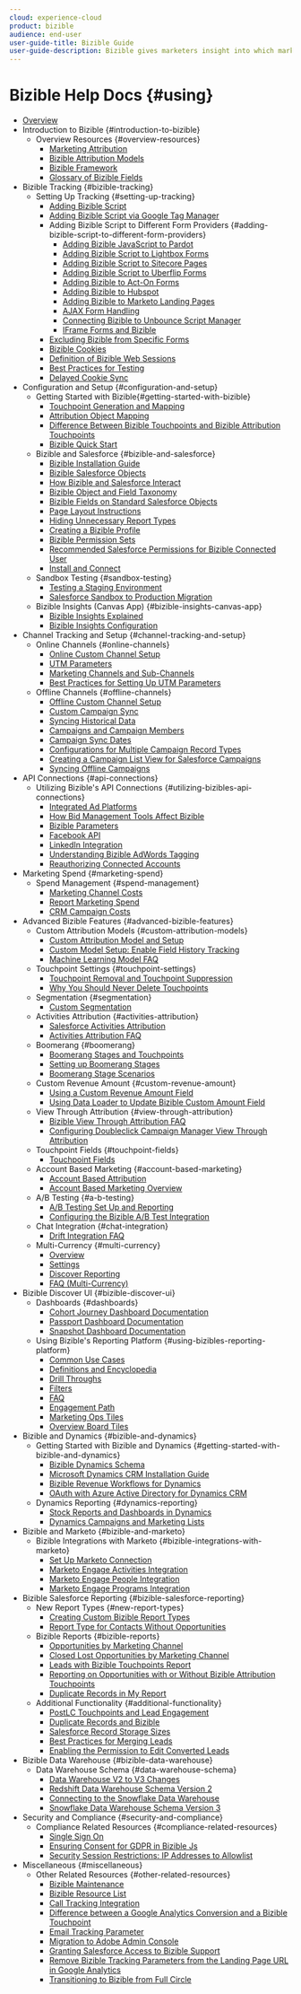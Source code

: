 ```yaml
---
cloud: experience-cloud
product: bizible
audience: end-user
user-guide-title: Bizible Guide
user-guide-description: Bizible gives marketers insight into which marketing efforts are the most effective in driving revenue for their company.
---
```


# Bizible Help Docs {#using}

+ [Overview](home.md)
+ Introduction to Bizible {#introduction-to-bizible}
  + Overview Resources {#overview-resources}
    + [Marketing Attribution](introduction-to-bizible/overview-resources/marketing-attribution.md)
    + [Bizible Attribution Models](introduction-to-bizible/overview-resources/bizible-attribution-models.md)
    + [Bizible Framework](introduction-to-bizible/overview-resources/bizible-framework.md)
    + [Glossary of Bizible Fields](introduction-to-bizible/overview-resources/glossary-of-bizible-fields.md)
+ Bizible Tracking {#bizible-tracking}
  + Setting Up Tracking {#setting-up-tracking}
    + [Adding Bizible Script](bizible-tracking/setting-up-tracking/adding-bizible-script.md)
    + [Adding Bizible Script via Google Tag Manager](bizible-tracking/setting-up-tracking/adding-bizible-script-via-google-tag-manager.md)
    + Adding Bizible Script to Different Form Providers {#adding-bizible-script-to-different-form-providers}
      + [Adding Bizible JavaScript to Pardot](bizible-tracking/setting-up-tracking/adding-bizible-script-to-different-form-providers/adding-bizible-javascript-to-pardot.md)
      + [Adding Bizible Script to Lightbox Forms](bizible-tracking/setting-up-tracking/adding-bizible-script-to-different-form-providers/adding-bizible-script-to-lightbox-forms.md)
      + [Adding Bizible Script to Sitecore Pages](bizible-tracking/setting-up-tracking/adding-bizible-script-to-different-form-providers/adding-bizible-script-to-sitecore-pages.md)
      + [Adding Bizible Script to Uberflip Forms](bizible-tracking/setting-up-tracking/adding-bizible-script-to-different-form-providers/adding-bizible-script-to-uberflip-forms.md)
      + [Adding Bizible to Act-On Forms](bizible-tracking/setting-up-tracking/adding-bizible-script-to-different-form-providers/adding-bizible-to-act-on-forms.md)
      + [Adding Bizible to Hubspot](bizible-tracking/setting-up-tracking/adding-bizible-script-to-different-form-providers/adding-bizible-to-hubspot.md)
      + [Adding Bizible to Marketo Landing Pages](bizible-tracking/setting-up-tracking/adding-bizible-script-to-different-form-providers/adding-bizible-to-marketo-landing-pages.md)
      + [AJAX Form Handling](bizible-tracking/setting-up-tracking/adding-bizible-script-to-different-form-providers/ajax-form-handling.md)
      + [Connecting Bizible to Unbounce Script Manager](bizible-tracking/setting-up-tracking/adding-bizible-script-to-different-form-providers/connecting-bizible-to-unbounce-script-manager.md)
      + [IFrame Forms and Bizible](bizible-tracking/setting-up-tracking/adding-bizible-script-to-different-form-providers/iframe-forms-and-bizible.md)
    + [Excluding Bizible from Specific Forms](bizible-tracking/setting-up-tracking/excluding-bizible-from-specific-forms.md)
    + [Bizible Cookies](bizible-tracking/setting-up-tracking/bizible-cookies.md)
    + [Definition of Bizible Web Sessions](bizible-tracking/setting-up-tracking/definition-of-bizible-web-sessions.md)
    + [Best Practices for Testing](bizible-tracking/setting-up-tracking/best-practices-for-testing.md)
    + [Delayed Cookie Sync](bizible-tracking/setting-up-tracking/delayed-cookie-sync.md)
+ Configuration and Setup {#configuration-and-setup}
  + Getting Started with Bizible{#getting-started-with-bizible}
    + [Touchpoint Generation and Mapping](configuration-and-setup/getting-started-with-bizible/touchpoint-generation-and-mapping.md)
    + [Attribution Object Mapping](configuration-and-setup/getting-started-with-bizible/attribution-object-mapping.md)
    + [Difference Between Bizible Touchpoints and Bizible Attribution Touchpoints](configuration-and-setup/getting-started-with-bizible/difference-between-bizible-touchpoints-and-bizible-attribution-touchpoints.md)
    + [Bizible Quick Start](configuration-and-setup/getting-started-with-bizible/bizible-quick-start.md)
  + Bizible and Salesforce {#bizible-and-salesforce}
    + [Bizible Installation Guide](configuration-and-setup/bizible-and-salesforce/bizible-installation-guide.md)
    + [Bizible Salesforce Objects](configuration-and-setup/bizible-and-salesforce/bizible-salesforce-objects.md)
    + [How Bizible and Salesforce Interact](configuration-and-setup/bizible-and-salesforce/how-bizible-and-salesforce-interact.md)
    + [Bizible Object and Field Taxonomy](configuration-and-setup/bizible-and-salesforce/bizible-object-and-field-taxonomy.md)
    + [Bizible Fields on Standard Salesforce Objects](configuration-and-setup/bizible-and-salesforce/bizible-fields-on-standard-salesforce-objects.md)
    + [Page Layout Instructions](configuration-and-setup/bizible-and-salesforce/page-layout-instructions.md)
    + [Hiding Unnecessary Report Types](configuration-and-setup/bizible-and-salesforce/hiding-unnecessary-report-types.md)
    + [Creating a Bizible Profile](configuration-and-setup/bizible-and-salesforce/creating-a-bizible-profile.md)
    + [Bizible Permission Sets](configuration-and-setup/bizible-and-salesforce/bizible-permission-sets.md)
    + [Recommended Salesforce Permissions for Bizible Connected User](configuration-and-setup/bizible-and-salesforce/recommended-salesforce-permissions-for-bizible-connected-user.md)
    + [Install and Connect](configuration-and-setup/bizible-and-salesforce/install-and-connect.md)
  + Sandbox Testing {#sandbox-testing}
    + [Testing a Staging Environment](configuration-and-setup/sandbox-testing/testing-a-staging-environment.md)
    + [Salesforce Sandbox to Production Migration](configuration-and-setup/sandbox-testing/salesforce-sandbox-to-production-migration.md)
  + Bizible Insights (Canvas App) {#bizible-insights-canvas-app}
    + [Bizible Insights Explained](configuration-and-setup/bizible-insights-canvas-app/bizible-insights-explained.md)
    + [Bizible Insights Configuration](configuration-and-setup/bizible-insights-canvas-app/bizible-insights-configuration.md)
+ Channel Tracking and Setup {#channel-tracking-and-setup}
  + Online Channels {#online-channels}
    + [Online Custom Channel Setup](channel-tracking-and-setup/online-channels/online-custom-channel-setup.md)
    + [UTM Parameters](channel-tracking-and-setup/online-channels/utm-parameters.md)
    + [Marketing Channels and Sub-Channels](channel-tracking-and-setup/online-channels/marketing-channels-and-sub-channels.md)
    + [Best Practices for Setting Up UTM Parameters](channel-tracking-and-setup/online-channels/best-practices-for-setting-up-utm-parameters.md)
  + Offline Channels {#offline-channels}
    + [Offline Custom Channel Setup](channel-tracking-and-setup/offline-channels/offline-custom-channel-setup.md)
    + [Custom Campaign Sync](channel-tracking-and-setup/offline-channels/custom-campaign-sync.md)
    + [Syncing Historical Data](channel-tracking-and-setup/offline-channels/syncing-historical-data.md)
    + [Campaigns and Campaign Members](channel-tracking-and-setup/offline-channels/campaigns-and-campaign-members.md)
    + [Campaign Sync Dates](channel-tracking-and-setup/offline-channels/campaign-sync-dates.md)
    + [Configurations for Multiple Campaign Record Types](channel-tracking-and-setup/offline-channels/configurations-for-multiple-campaign-record-types.md)
    + [Creating a Campaign List View for Salesforce Campaigns](channel-tracking-and-setup/offline-channels/creating-a-campaign-list-view-for-salesforce-campaigns.md)
    + [Syncing Offline Campaigns](channel-tracking-and-setup/offline-channels/syncing-offline-campaigns.md)
+ API Connections {#api-connections}
  + Utilizing Bizible's API Connections {#utilizing-bizibles-api-connections}
    + [Integrated Ad Platforms](api-connections/utilizing-bizibles-api-connections/integrated-ad-platforms.md)
    + [How Bid Management Tools Affect Bizible](api-connections/utilizing-bizibles-api-connections/how-bid-management-tools-affect-bizible.md)
    + [Bizible Parameters](api-connections/utilizing-bizibles-api-connections/bizible-parameters.md)
    + [Facebook API](api-connections/utilizing-bizibles-api-connections/facebook-api.md)
    + [LinkedIn Integration](api-connections/utilizing-bizibles-api-connections/linkedin-integration.md)
    + [Understanding Bizible AdWords Tagging](api-connections/utilizing-bizibles-api-connections/understanding-bizible-adwords-tagging.md)
    + [Reauthorizing Connected Accounts](api-connections/utilizing-bizibles-api-connections/reauthorizing-connected-accounts.md)
+ Marketing Spend {#marketing-spend}
  + Spend Management {#spend-management}
    + [Marketing Channel Costs](marketing-spend/spend-management/marketing-channel-costs.md)
    + [Report Marketing Spend](marketing-spend/spend-management/report-marketing-spend.md)
    + [CRM Campaign Costs](marketing-spend/spend-management/crm-campaign-costs.md)
+ Advanced Bizible Features {#advanced-bizible-features}
  + Custom Attribution Models {#custom-attribution-models}
    + [Custom Attribution Model and Setup](advanced-bizible-features/custom-attribution-models/custom-attribution-model-and-setup.md)
    + [Custom Model Setup: Enable Field History Tracking](advanced-bizible-features/custom-attribution-models/custom-model-setup-enable-field-history-tracking.md)
    + [Machine Learning Model FAQ](advanced-bizible-features/custom-attribution-models/machine-learning-model-faq.md)
  + Touchpoint Settings {#touchpoint-settings}
    + [Touchpoint Removal and Touchpoint Suppression](advanced-bizible-features/touchpoint-settings/touchpoint-removal-and-touchpoint-suppression.md)
    + [Why You Should Never Delete Touchpoints](advanced-bizible-features/touchpoint-settings/why-you-should-never-delete-touchpoints.md)
  + Segmentation {#segmentation}
    + [Custom Segmentation](advanced-bizible-features/segmentation/custom-segmentation.md)
  + Activities Attribution {#activities-attribution}
    + [Salesforce Activities Attribution](advanced-bizible-features/activities-attribution/salesforce-activities-attribution.md)
    + [Activities Attribution FAQ](advanced-bizible-features/activities-attribution/activities-attribution-faq.md)
  + Boomerang {#boomerang}
    + [Boomerang Stages and Touchpoints](advanced-bizible-features/boomerang/boomerang-stages-and-touchpoints.md)
    + [Setting up Boomerang Stages](advanced-bizible-features/boomerang/setting-up-boomerang-stages.md)
    + [Boomerang Stage Scenarios](advanced-bizible-features/boomerang/boomerang-stage-scenarios.md)
  + Custom Revenue Amount {#custom-revenue-amount}
    + [Using a Custom Revenue Amount Field](advanced-bizible-features/custom-revenue-amount/using-a-custom-revenue-amount-field.md)
    + [Using Data Loader to Update Bizible Custom Amount Field](advanced-bizible-features/custom-revenue-amount/using-data-loader-to-update-bizible-custom-amount-field.md)
  + View Through Attribution {#view-through-attribution}
    + [Bizible View Through Attribution FAQ](advanced-bizible-features/view-through-attribution/bizible-view-through-attribution-faq.md)
    + [Configuring Doubleclick Campaign Manager View Through Attribution](advanced-bizible-features/view-through-attribution/configuring-doubleclick-campaign-manager-view-through-attribution.md)
  + Touchpoint Fields {#touchpoint-fields}
    + [Touchpoint Fields](advanced-bizible-features/touchpoint-fields/touchpoint-fields.md)
  + Account Based Marketing {#account-based-marketing}
    + [Account Based Attribution](advanced-bizible-features/account-based-marketing/account-based-attribution.md)
    + [Account Based Marketing Overview](advanced-bizible-features/account-based-marketing/account-based-marketing-overview.md)
  + A/B Testing {#a-b-testing}
    + [A/B Testing Set Up and Reporting](advanced-bizible-features/a-b-testing/a-b-testing-set-up-and-reporting.md)
    + [Configuring the Bizible A/B Test Integration](advanced-bizible-features/a-b-testing/configuring-the-bizible-a-b-test-integration.md)
  + Chat Integration {#chat-integration}
    + [Drift Integration FAQ](advanced-bizible-features/chat-integration/drift-integration-faq.md)
  + Multi-Currency {#multi-currency}
    + [Overview](advanced-bizible-features/multi-currency/overview.md)
    + [Settings](advanced-bizible-features/multi-currency/settings.md)
    + [Discover Reporting](advanced-bizible-features/multi-currency/discover-reporting.md)
    + [FAQ (Multi-Currency)](advanced-bizible-features/multi-currency/faq-multi-currency.md)
+ Bizible Discover UI {#bizible-discover-ui}
  + Dashboards {#dashboards}
    + [Cohort Journey Dashboard Documentation](bizible-discover-ui/dashboards/cohort-journey-dashboard-documentation.md)
    + [Passport Dashboard Documentation](bizible-discover-ui/dashboards/passport-dashboard-documentation.md)
    + [Snapshot Dashboard Documentation](bizible-discover-ui/dashboards/snapshot-dashboard-documentation.md)
  + Using Bizible's Reporting Platform {#using-bizibles-reporting-platform}
    + [Common Use Cases](bizible-discover-ui/using-bizibles-reporting-platform/common-use-cases.md)
    + [Definitions and Encyclopedia](bizible-discover-ui/using-bizibles-reporting-platform/definitions-and-encyclopedia.md)
    + [Drill Throughs](bizible-discover-ui/using-bizibles-reporting-platform/drill-throughs.md)
    + [Filters](bizible-discover-ui/using-bizibles-reporting-platform/filters.md)
    + [FAQ](bizible-discover-ui/using-bizibles-reporting-platform/faq.md)
    + [Engagement Path](bizible-discover-ui/using-bizibles-reporting-platform/engagement-path.md)
    + [Marketing Ops Tiles](bizible-discover-ui/using-bizibles-reporting-platform/marketing-ops-tiles.md)
    + [Overview Board Tiles](bizible-discover-ui/using-bizibles-reporting-platform/overview-board-tiles.md)
+ Bizible and Dynamics {#bizible-and-dynamics}
  + Getting Started with Bizible and Dynamics {#getting-started-with-bizible-and-dynamics}
    + [Bizible Dynamics Schema](bizible-and-dynamics/getting-started-with-bizible-and-dynamics/bizible-dynamics-schema.md)
    + [Microsoft Dynamics CRM Installation Guide](bizible-and-dynamics/getting-started-with-bizible-and-dynamics/microsoft-dynamics-crm-installation-guide.md)
    + [Bizible Revenue Workflows for Dynamics](bizible-and-dynamics/getting-started-with-bizible-and-dynamics/bizible-revenue-workflows-for-dynamics.md)
    + [OAuth with Azure Active Directory for Dynamics CRM](bizible-and-dynamics/getting-started-with-bizible-and-dynamics/oauth-with-azure-active-directory-for-dynamics-crm.md)
  + Dynamics Reporting {#dynamics-reporting}
    + [Stock Reports and Dashboards in Dynamics](bizible-and-dynamics/dynamics-reporting/stock-reports-and-dashboards-in-dynamics.md)
    + [Dynamics Campaigns and Marketing Lists](bizible-and-dynamics/dynamics-reporting/dynamics-campaigns-and-marketing-lists.md)
+ Bizible and Marketo {#bizible-and-marketo}
  + Bizible Integrations with Marketo {#bizible-integrations-with-marketo}
    + [Set Up Marketo Connection](bizible-and-marketo/bizible-integrations-with-marketo/set-up-marketo-connection.md)
    + [Marketo Engage Activities Integration](bizible-and-marketo/bizible-integrations-with-marketo/marketo-engage-activities-integration.md)
    + [Marketo Engage People Integration](bizible-and-marketo/bizible-integrations-with-marketo/marketo-engage-people-integration.md)
    + [Marketo Engage Programs Integration](bizible-and-marketo/bizible-integrations-with-marketo/marketo-engage-programs-integration.md)
+ Bizible Salesforce Reporting {#bizible-salesforce-reporting}
  + New Report Types {#new-report-types}
    + [Creating Custom Bizible Report Types](bizible-salesforce-reporting/new-report-types/creating-custom-bizible-report-types.md)
    + [Report Type for Contacts Without Opportunities](bizible-salesforce-reporting/new-report-types/report-type-for-contacts-without-opportunities.md)
  + Bizible Reports {#bizible-reports}
    + [Opportunities by Marketing Channel](bizible-salesforce-reporting/bizible-reports/opportunities-by-marketing-channel.md)
    + [Closed Lost Opportunities by Marketing Channel](bizible-salesforce-reporting/bizible-reports/closed-lost-opportunities-by-marketing-channel.md)
    + [Leads with Bizible Touchpoints Report](bizible-salesforce-reporting/bizible-reports/leads-with-bizible-touchpoints-report.md)
    + [Reporting on Opportunities with or Without Bizible Attribution Touchpoints](bizible-salesforce-reporting/bizible-reports/reporting-on-opportunities-with-or-without-bizible-attribution-touchpoints.md)
    + [Duplicate Records in My Report](bizible-salesforce-reporting/bizible-reports/duplicate-records-in-my-report.md)
  + Additional Functionality {#additional-functionality}
    + [PostLC Touchpoints and Lead Engagement](bizible-salesforce-reporting/additional-functionality/postlc-touchpoints-and-lead-engagement.md)
    + [Duplicate Records and Bizible](bizible-salesforce-reporting/additional-functionality/duplicate-records-and-bizible.md)
    + [Salesforce Record Storage Sizes](bizible-salesforce-reporting/additional-functionality/salesforce-record-storage-sizes.md)
    + [Best Practices for Merging Leads](bizible-salesforce-reporting/additional-functionality/best-practices-for-merging-leads.md)
    + [Enabling the Permission to Edit Converted Leads](bizible-salesforce-reporting/additional-functionality/enabling-the-permission-to-edit-converted-leads.md)
+ Bizible Data Warehouse {#bizible-data-warehouse}
  + Data Warehouse Schema {#data-warehouse-schema}
    + [Data Warehouse V2 to V3 Changes](bizible-data-warehouse/data-warehouse-schema/data-warehouse-v2-to-v3-changes.md)
    + [Redshift Data Warehouse Schema Version 2](bizible-data-warehouse/data-warehouse-schema/redshift-data-warehouse-schema-version-2.md)
    + [Connecting to the Snowflake Data Warehouse](bizible-data-warehouse/data-warehouse-schema/connecting-to-the-snowflake-data-warehouse.md)
    + [Snowflake Data Warehouse Schema Version 3](bizible-data-warehouse/data-warehouse-schema/snowflake-data-warehouse-schema-version-3.md)
+ Security and Compliance {#security-and-compliance}
  + Compliance Related Resources {#compliance-related-resources}
    + [Single Sign On](security-and-compliance/compliance-related-resources/single-sign-on.md)
    + [Ensuring Consent for GDPR in Bizible Js](security-and-compliance/compliance-related-resources/ensuring-consent-for-gdpr-in-bizible-js.md)
    + [Security Session Restrictions: IP Addresses to Allowlist](security-and-compliance/compliance-related-resources/security-session-restrictions-ip-addresses-to-allowlist.md)
+ Miscellaneous {#miscellaneous}
  + Other Related Resources {#other-related-resources}
    + [Bizible Maintenance](miscellaneous/other-related-resources/bizible-maintenance.md)
    + [Bizible Resource List](miscellaneous/other-related-resources/bizible-resource-list.md)
    + [Call Tracking Integration](miscellaneous/other-related-resources/call-tracking-integration.md)
    + [Difference between a Google Analytics Conversion and a Bizible Touchpoint](miscellaneous/other-related-resources/difference-between-a-google-analytics-conversion-and-a-bizible-touchpoint.md)
    + [Email Tracking Parameter](miscellaneous/other-related-resources/email-tracking-parameter.md)
    + [Migration to Adobe Admin Console](miscellaneous/other-related-resources/migration-to-adobe-admin-console.md)
    + [Granting Salesforce Access to Bizible Support](miscellaneous/other-related-resources/granting-salesforce-access-to-bizible-support.md)
    + [Remove Bizible Tracking Parameters from the Landing Page URL in Google Analytics](miscellaneous/other-related-resources/remove-bizible-tracking-parameters-from-the-landing-page-url-in-google-analytics.md)
    + [Transitioning to Bizible from Full Circle](miscellaneous/other-related-resources/transitioning-to-bizible-from-full-circle.md)
